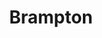 ---
title: Brampton
crosslinks:
- mississauga
- toronto
- modnews
- metacanada
- vegetarian
- 2007scape
- UpliftingNews
- askTO
- BoxingStreams
- MasterofNone
- NoStupidQuestions
- caledon
- canada
- ABCDesis
- IAmA
- WWEstreams
- SkylerTravels
- vegan
---